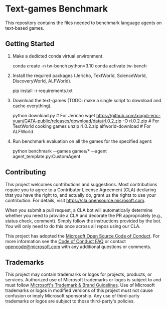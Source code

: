 # Text-games Benchmark
This repository contains the files needed to benchmark language agents on text-based games.

## Getting Started
1.	Make a dedicted conda virtual environment.

    conda create -n tw-bench python=3.10
    conda activate tw-bench

2.	Install the required packages (Jericho, TextWorld, ScienceWorld, DiscoveryWorld, ALFWorld).

    pip install -r requirements.txt

3.	Download the text-games (TODO: make a single script to download and cache everything).

    python download.py  # For Jericho
    wget https://github.com/xingdi-eric-yuan/GATA-public/releases/download/data/rl.0.2.zip -O rl.0.2.zip  # For TextWorld cooking games
    unzip rl.0.2.zip
    alfworld-download  # For ALFWorld

4.	Run benchmark evaluation on all the games for the specified agent:

    python benchmark --games games/* --agent agent_template.py:CustomAgent


## Contributing

This project welcomes contributions and suggestions.  Most contributions require you to agree to a
Contributor License Agreement (CLA) declaring that you have the right to, and actually do, grant us
the rights to use your contribution. For details, visit https://cla.opensource.microsoft.com.

When you submit a pull request, a CLA bot will automatically determine whether you need to provide
a CLA and decorate the PR appropriately (e.g., status check, comment). Simply follow the instructions
provided by the bot. You will only need to do this once across all repos using our CLA.

This project has adopted the [Microsoft Open Source Code of Conduct](https://opensource.microsoft.com/codeofconduct/).
For more information see the [Code of Conduct FAQ](https://opensource.microsoft.com/codeofconduct/faq/) or
contact [opencode@microsoft.com](mailto:opencode@microsoft.com) with any additional questions or comments.

## Trademarks

This project may contain trademarks or logos for projects, products, or services. Authorized use of Microsoft
trademarks or logos is subject to and must follow
[Microsoft's Trademark & Brand Guidelines](https://www.microsoft.com/en-us/legal/intellectualproperty/trademarks/usage/general).
Use of Microsoft trademarks or logos in modified versions of this project must not cause confusion or imply Microsoft sponsorship.
Any use of third-party trademarks or logos are subject to those third-party's policies.
